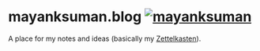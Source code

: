 # mayanksuman.blog  [![mayanksuman](https://circleci.com/gh/mayanksuman/mayanksuman.blog/tree/source.svg?style=svg)](https://circleci.com/gh/mayanksuman/mayanksuman.blog/?branch=source)

A place for my notes and ideas (basically my [Zettelkasten](https://en.wikipedia.org/wiki/Zettelkasten)).
